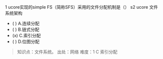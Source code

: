 1
ucore实现的simple FS（简称SFS）采用的文件分配机制是（） s2 ucore 文件系统架构
- ( ) A.连续分配
- ( ) B.链式分配
- (x) C.索引分配
- ( ) D.位图分配

> 知识点：文件系统。
> 出处：网络
> 难度：1
> C 索引分配

